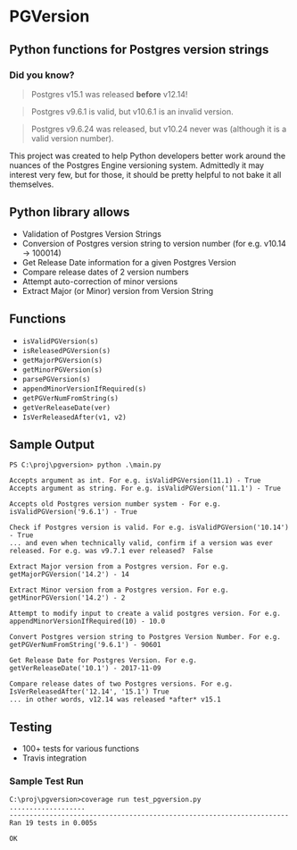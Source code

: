 # PGVersion

## Python functions for Postgres version strings

### Did you know?
> Postgres v15.1 was released **before** v12.14!

> Postgres v9.6.1 is valid, but v10.6.1 is an invalid version.

> Postgres v9.6.24 was released, but v10.24 never was (although it is a valid version number).

This project was created to help Python developers better work around the nuances of the Postgres Engine versioning system. Admittedly it may interest very few, but for those, it should be pretty helpful to not bake it all themselves.


## Python library allows
- Validation of Postgres Version Strings
- Conversion of Postgres version string to version number (for e.g. v10.14 -> 100014)
- Get Release Date information for a given Postgres Version
- Compare release dates of 2 version numbers
- Attempt auto-correction of minor versions
- Extract Major (or Minor) version from Version String


## Functions
- `isValidPGVersion(s)`
- `isReleasedPGVersion(s)`
- `getMajorPGVersion(s)`
- `getMinorPGVersion(s)`
- `parsePGVersion(s)`
- `appendMinorVersionIfRequired(s)`
- `getPGVerNumFromString(s)`
- `getVerReleaseDate(ver)`
- `IsVerReleasedAfter(v1, v2)`


## Sample Output

```
PS C:\proj\pgversion> python .\main.py

Accepts argument as int. For e.g. isValidPGVersion(11.1) - True
Accepts argument as string. For e.g. isValidPGVersion('11.1') - True

Accepts old Postgres version number system - For e.g. isValidPGVersion('9.6.1') - True

Check if Postgres version is valid. For e.g. isValidPGVersion('10.14') - True
... and even when technically valid, confirm if a version was ever released. For e.g. was v9.7.1 ever released?  False

Extract Major version from a Postgres version. For e.g. getMajorPGVersion('14.2') - 14

Extract Minor version from a Postgres version. For e.g. getMinorPGVersion('14.2') - 2

Attempt to modify input to create a valid postgres version. For e.g. appendMinorVersionIfRequired(10) - 10.0

Convert Postgres version string to Postgres Version Number. For e.g. getPGVerNumFromString('9.6.1') - 90601

Get Release Date for Postgres Version. For e.g. getVerReleaseDate('10.1') - 2017-11-09

Compare release dates of two Postgres versions. For e.g. IsVerReleasedAfter('12.14', '15.1') True
... in other words, v12.14 was released *after* v15.1
```


## Testing
- 100+ tests for various functions
- Travis integration


### Sample Test Run
```
C:\proj\pgversion>coverage run test_pgversion.py
...................
----------------------------------------------------------------------
Ran 19 tests in 0.005s

OK
```
